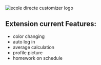 ![ecole directe customizer logo](https://i.ibb.co/cbBHhyr/Logo.png)

## Extension current Features:  ##
* color changing
* auto log in
* average calculation
* profile picture
* homework on schedule


